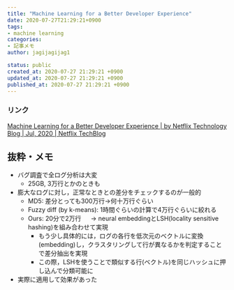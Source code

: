```yaml
---
title: "Machine Learning for a Better Developer Experience"
date: 2020-07-27T21:29:21+0900
tags:
- machine learning
categories:
- 記事メモ
author: jagijagijag1

status: public
created_at: 2020-07-27 21:29:21 +0900
updated_at: 2020-07-27 21:29:21 +0900
published_at: 2020-07-27 21:29:21 +0900
---
```

### リンク
[Machine Learning for a Better Developer Experience \| by Netflix Technology Blog | Jul, 2020 | Netflix TechBlog](https://netflixtechblog.com/machine-learning-for-a-better-developer-experience-1e600c69f36c)

## 抜粋・メモ
- バグ調査で全ログ分析は大変
  - 25GB, 3万行とかのときも
- 膨大なログに対し，正常なときとの差分をチェックするのが一般的
  - MD5: 差分とっても300万行→何十万行ぐらい
  - Fuzzy diff (by k-means): 1時間ぐらいの計算で4万行ぐらいに絞れる
  - Ours: 20分で2万行
　   → neural embeddingとLSH(locality sensitive hashing)を組み合わせて実現
    - もう少し具体的には，ログの各行を低次元のベクトルに変換(embedding)し，クラスタリングして行が異なるかを判定することで差分抽出を実現
    - この際，LSHを使うことで類似する行(ベクトル)を同じハッシュに押し込んで分類可能に
- 実際に適用して効果があった
